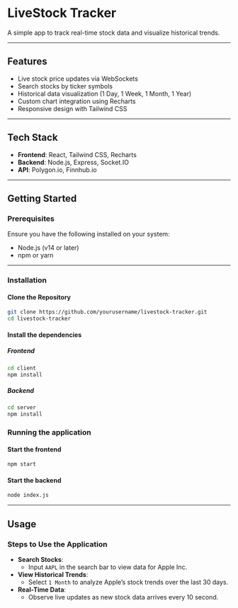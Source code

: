 # **LiveStock Tracker**

A simple app to track real-time stock data and visualize historical trends.

---

## **Features**

- Live stock price updates via WebSockets
- Search stocks by ticker symbols
- Historical data visualization (1 Day, 1 Week, 1 Month, 1 Year)
- Custom chart integration using Recharts
- Responsive design with Tailwind CSS

---

## **Tech Stack**

- **Frontend**: React, Tailwind CSS, Recharts
- **Backend**: Node.js, Express, Socket.IO
- **API**: Polygon.io, Finnhub.io

---

## **Getting Started**

### Prerequisites

Ensure you have the following installed on your system:

- Node.js (v14 or later)
- npm or yarn

---

### Installation

#### Clone the Repository

```bash
git clone https://github.com/yourusername/livestock-tracker.git
cd livestock-tracker
```

#### Install the dependencies

##### Frontend

```bash
cd client
npm install
```

##### Backend

```bash
cd server
npm install
```

### Running the application

#### Start the frontend

```bash
npm start
```

#### Start the backend

```bash
node index.js
```

---

## **Usage**

### Steps to Use the Application

- **Search Stocks**:
  - Input `AAPL` in the search bar to view data for Apple Inc.
- **View Historical Trends**:
  - Select `1 Month` to analyze Apple’s stock trends over the last 30 days.
- **Real-Time Data**:
  - Observe live updates as new stock data arrives every 10 second.
